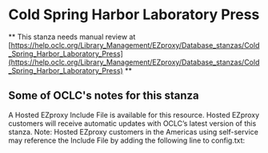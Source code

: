 # Cold Spring Harbor Laboratory Press
** This stanza needs manual review at [https://help.oclc.org/Library_Management/EZproxy/Database_stanzas/Cold_Spring_Harbor_Laboratory_Press](https://help.oclc.org/Library_Management/EZproxy/Database_stanzas/Cold_Spring_Harbor_Laboratory_Press) **

## Some of OCLC's notes for this stanza

A Hosted EZproxy Include File is available for this resource. Hosted EZproxy customers will receive automatic updates with OCLC&rsquo;s latest version of this stanza. Note: Hosted EZproxy customers in the Americas using self-service may reference the Include File by adding the following line to config.txt:

&nbsp;

&nbsp;
